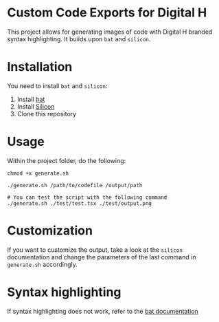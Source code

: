 # Custom Code Exports for Digital H

This project allows for generating images of code with Digital H branded syntax highlighting. It builds upon `bat` and `silicon`.

# Installation

You need to install `bat` and `silicon`:

1. Install [bat](https://github.com/sharkdp/bat)
2. Install [Silicon](https://github.com/Aloxaf/silicon)
3. Clone this repository

# Usage

Within the project folder, do the following:

```
chmod +x generate.sh
```

```
./generate.sh /path/to/codefile /output/path

# You can test the script with the following command
./generate.sh ./test/test.tsx ./test/output.png
```

# Customization

If you want to customize the output, take a look at the `silicon` documentation and change the parameters of the last command in `generate.sh` accordingly.

# Syntax highlighting

If syntax highlighting does not work, refer to the [bat documentation](https://github.com/sharkdp/bat#adding-new-syntaxes--language-definitions)
